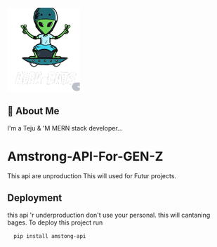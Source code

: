 
![Logo](https://github.com/teju4tech/Armstrong-API/blob/main/Alpa-removebg-preview%20(1).png)


## 🚀 About Me
I'm a Teju & 'M MERN stack developer...


# Amstrong-API-For-GEN-Z

This api are unproduction
This will used for Futur projects.


## Deployment
this api 'r underproduction
don't use your personal.
this will cantaning bages.
To deploy this project run

```bash
  pip install amstong-api
```

